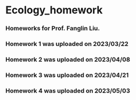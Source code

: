 # Ecology_homework

### Homeworks for Prof. Fanglin Liu.

### Homework 1 was uploaded on 2023/03/22

### Homework 2 was uploaded on 2023/04/08

### Homework 3 was uploaded on 2023/04/21

### Homework 4 was uploaded on 2023/05/03
